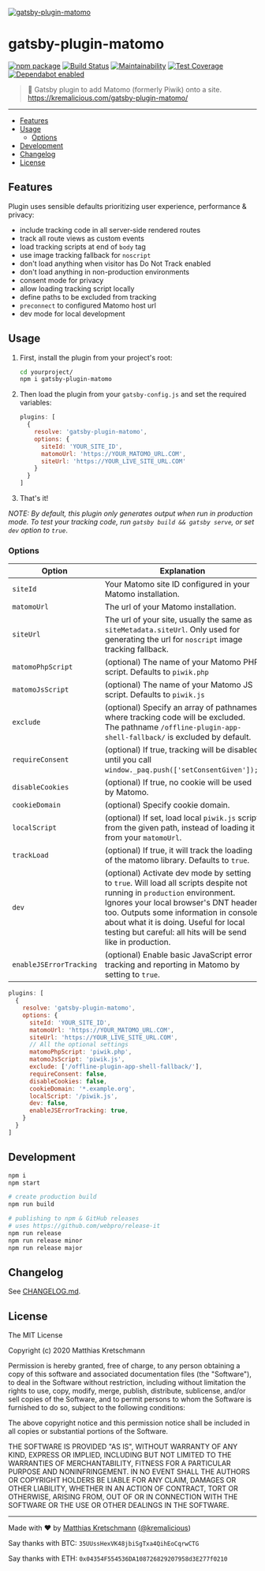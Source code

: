 [![gatsby-plugin-matomo](https://raw.githubusercontent.com/kremalicious/gatsby-plugin-matomo/main/src/gatsby-plugin-matomo.png)](https://kremalicious.com/gatsby-plugin-matomo/)

# gatsby-plugin-matomo

[![npm package](https://img.shields.io/npm/v/gatsby-plugin-matomo.svg)](https://www.npmjs.com/package/gatsby-plugin-matomo)
[![Build Status](https://github.com/kremalicious/gatsby-plugin-matomo/workflows/CI%2FCD%20Pipeline/badge.svg)](https://github.com/kremalicious/gatsby-plugin-matomo/actions)
[![Maintainability](https://api.codeclimate.com/v1/badges/067339a02f2058f5ba01/maintainability)](https://codeclimate.com/github/kremalicious/gatsby-plugin-matomo/maintainability)
[![Test Coverage](https://api.codeclimate.com/v1/badges/067339a02f2058f5ba01/test_coverage)](https://codeclimate.com/github/kremalicious/gatsby-plugin-matomo/test_coverage)
[![Dependabot enabled](https://badgen.net/dependabot/thepracticaldev/dev.to?icon=dependabot)](https://dependabot.com/)

> 🥂 Gatsby plugin to add Matomo (formerly Piwik) onto a site. https://kremalicious.com/gatsby-plugin-matomo/

---

- [Features](#features)
- [Usage](#usage)
  - [Options](#options)
- [Development](#development)
- [Changelog](#changelog)
- [License](#license)

## Features

Plugin uses sensible defaults prioritizing user experience, performance & privacy:

- include tracking code in all server-side rendered routes
- track all route views as custom events
- load tracking scripts at end of `body` tag
- use image tracking fallback for `noscript`
- don't load anything when visitor has Do Not Track enabled
- don't load anything in non-production environments
- consent mode for privacy
- allow loading tracking script locally
- define paths to be excluded from tracking
- `preconnect` to configured Matomo host url
- dev mode for local development

## Usage

1. First, install the plugin from your project's root:

   ```bash
   cd yourproject/
   npm i gatsby-plugin-matomo
   ```

2. Then load the plugin from your `gatsby-config.js` and set the required variables:

   ```js
   plugins: [
     {
       resolve: 'gatsby-plugin-matomo',
       options: {
         siteId: 'YOUR_SITE_ID',
         matomoUrl: 'https://YOUR_MATOMO_URL.COM',
         siteUrl: 'https://YOUR_LIVE_SITE_URL.COM'
       }
     }
   ]
   ```

3. That's it!

_NOTE: By default, this plugin only generates output when run in production mode. To test your tracking code, run `gatsby build && gatsby serve`, or set `dev` option to `true`_.

### Options

| Option                  | Explanation                                                                                                                                                                                                                                                                                                        |
| ----------------------- | ------------------------------------------------------------------------------------------------------------------------------------------------------------------------------------------------------------------------------------------------------------------------------------------------------------------ |
| `siteId`                | Your Matomo site ID configured in your Matomo installation.                                                                                                                                                                                                                                                        |
| `matomoUrl`             | The url of your Matomo installation.                                                                                                                                                                                                                                                                               |
| `siteUrl`               | The url of your site, usually the same as `siteMetadata.siteUrl`. Only used for generating the url for `noscript` image tracking fallback.                                                                                                                                                                         |
| `matomoPhpScript`       | (optional) The name of your Matomo PHP script. Defaults to `piwik.php`                                                                                                                                                                                                                                             |
| `matomoJsScript`        | (optional) The name of your Matomo JS script. Defaults to `piwik.js`                                                                                                                                                                                                                                               |
| `exclude`               | (optional) Specify an array of pathnames where tracking code will be excluded. The pathname `/offline-plugin-app-shell-fallback/` is excluded by default.                                                                                                                                                          |
| `requireConsent`        | (optional) If true, tracking will be disabled until you call `window._paq.push(['setConsentGiven']);`.                                                                                                                                                                                                             |
| `disableCookies`        | (optional) If true, no cookie will be used by Matomo.                                                                                                                                                                                                                                                              |
| `cookieDomain`          | (optional) Specify cookie domain.                                                                                                                                                                                                                                                                                  |
| `localScript`           | (optional) If set, load local `piwik.js` script from the given path, instead of loading it from your `matomoUrl`.                                                                                                                                                                                                  |
| `trackLoad`             | (optional) If true, it will track the loading of the matomo library. Defaults to `true`.                                                                                                                                                                                                                           |
| `dev`                   | (optional) Activate dev mode by setting to `true`. Will load all scripts despite not running in `production` environment. Ignores your local browser's DNT header too. Outputs some information in console about what it is doing. Useful for local testing but careful: all hits will be send like in production. |
| `enableJSErrorTracking` | (optional) Enable basic JavaScript error tracking and reporting in Matomo by setting to `true`.                                                                                                                                                                                                              |

```js
plugins: [
  {
    resolve: 'gatsby-plugin-matomo',
    options: {
      siteId: 'YOUR_SITE_ID',
      matomoUrl: 'https://YOUR_MATOMO_URL.COM',
      siteUrl: 'https://YOUR_LIVE_SITE_URL.COM',
      // All the optional settings
      matomoPhpScript: 'piwik.php',
      matomoJsScript: 'piwik.js',
      exclude: ['/offline-plugin-app-shell-fallback/'],
      requireConsent: false,
      disableCookies: false,
      cookieDomain: '*.example.org',
      localScript: '/piwik.js',
      dev: false,
      enableJSErrorTracking: true,
    }
  }
]
```

## Development

```bash
npm i
npm start

# create production build
npm run build

# publishing to npm & GitHub releases
# uses https://github.com/webpro/release-it
npm run release
npm run release minor
npm run release major
```

## Changelog

See [CHANGELOG.md](CHANGELOG.md).

## License

The MIT License

Copyright (c) 2020 Matthias Kretschmann

Permission is hereby granted, free of charge, to any person obtaining a copy of this software and associated documentation files (the "Software"), to deal in the Software without restriction, including without limitation the rights to use, copy, modify, merge, publish, distribute, sublicense, and/or sell copies of the Software, and to permit persons to whom the Software is furnished to do so, subject to the following conditions:

The above copyright notice and this permission notice shall be included in all copies or substantial portions of the Software.

THE SOFTWARE IS PROVIDED "AS IS", WITHOUT WARRANTY OF ANY KIND, EXPRESS OR IMPLIED, INCLUDING BUT NOT LIMITED TO THE WARRANTIES OF MERCHANTABILITY, FITNESS FOR A PARTICULAR PURPOSE AND NONINFRINGEMENT. IN NO EVENT SHALL THE AUTHORS OR COPYRIGHT HOLDERS BE LIABLE FOR ANY CLAIM, DAMAGES OR OTHER LIABILITY, WHETHER IN AN ACTION OF CONTRACT, TORT OR OTHERWISE, ARISING FROM, OUT OF OR IN CONNECTION WITH THE SOFTWARE OR THE USE OR OTHER DEALINGS IN THE SOFTWARE.

---

Made with ♥ by [Matthias Kretschmann](https://matthiaskretschmann.com) ([@kremalicious](https://github.com/kremalicious))

Say thanks with BTC:
`35UUssHexVK48jbiSgTxa4QihEoCqrwCTG`

Say thanks with ETH:
`0x04354F554536DA108726829207958d3E277f0210`

